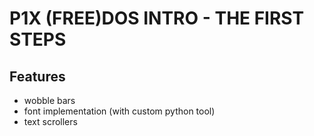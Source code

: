 # P1X (FREE)DOS INTRO - THE FIRST STEPS

## Features
- wobble bars
- font implementation (with custom python tool)
- text scrollers
